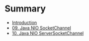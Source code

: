 # Summary

* [Introduction](README.md)
* [09. Java NIO SocketChannel](java_nio_socketchannel.md)
* [10. Java NIO ServerSocketChannel](java_nio_serversocketchannel.md)

